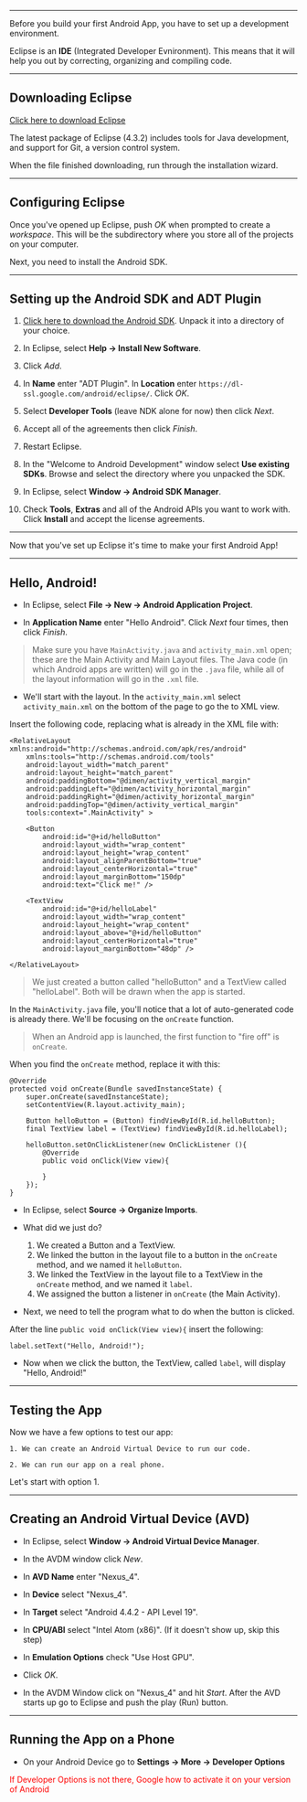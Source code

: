 ***

Before you build your first Android App, you have to set up a development environment.

Eclipse is an **IDE** (Integrated Developer Evnironment). This means that it will help you out by correcting, organizing and compiling code.

***

## Downloading Eclipse


[Click here to download Eclipse](http://eclipse.org/downloads/packages/eclipse-standard-432/keplersr2)

The latest package of Eclipse (4.3.2) includes tools for Java development, and support for Git, a version control system.

When the file finished downloading, run through the installation wizard.

***

## Configuring Eclipse


Once you've opened up Eclipse, push *OK* when prompted to create a *workspace*. This will be the subdirectory where you store all of the projects on your computer.

Next, you need to install the Android SDK.

***

## Setting up the Android SDK and ADT Plugin

1. [Click here to download the Android SDK](http://developer.android.com/sdk/index.html).  Unpack it into a directory of your choice.

2. In Eclipse, select **Help -> Install New Software**.

3. Click *Add*.

4. In **Name** enter "ADT Plugin".  In **Location** enter `https://dl-ssl.google.com/android/eclipse/`. Click *OK*.

5. Select **Developer Tools** (leave NDK alone for now) then click *Next*.

6. Accept all of the agreements then click *Finish*.

7. Restart Eclipse.

8. In the "Welcome to Android Development" window select **Use existing SDKs**. Browse and select the directory where you unpacked the SDK.

9. In Eclipse, select **Window -> Android SDK Manager**.

10. Check **Tools**, **Extras** and all of the Android APIs you want to work with. Click **Install** and accept the license agreements.

***

Now that you've set up Eclipse it's time to make your first Android App!

***

## Hello, Android!

* In Eclipse, select **File -> New -> Android Application Project**.

* In **Application Name** enter "Hello Android". Click *Next* four times, then click *Finish*.

> Make sure you have `MainActivity.java` and `activity_main.xml` open; these are the Main Activity and Main Layout files.
> The Java code (in which Android apps are written) will go in the `.java` file, while all of the layout information will go in the `.xml` file.

* We'll start with the layout. In the `activity_main.xml` select `activity_main.xml` on the bottom of the page to go the to XML view.

Insert the following code, replacing what is already in the XML file with:
	

	<RelativeLayout xmlns:android="http://schemas.android.com/apk/res/android"
	    xmlns:tools="http://schemas.android.com/tools"
	    android:layout_width="match_parent"
	    android:layout_height="match_parent"
	    android:paddingBottom="@dimen/activity_vertical_margin"
	    android:paddingLeft="@dimen/activity_horizontal_margin"
	    android:paddingRight="@dimen/activity_horizontal_margin"
	    android:paddingTop="@dimen/activity_vertical_margin"
	    tools:context=".MainActivity" >

	    <Button
	        android:id="@+id/helloButton"
	        android:layout_width="wrap_content"
	        android:layout_height="wrap_content"
	        android:layout_alignParentBottom="true"
	        android:layout_centerHorizontal="true"
	        android:layout_marginBottom="150dp"
	        android:text="Click me!" />

	    <TextView
	        android:id="@+id/helloLabel"
	        android:layout_width="wrap_content"
	        android:layout_height="wrap_content"
	        android:layout_above="@+id/helloButton"
	        android:layout_centerHorizontal="true"
	        android:layout_marginBottom="48dp" />

	</RelativeLayout>
    

> We just created a button called "helloButton" and a TextView called "helloLabel". Both will be drawn when the app is started.

In the `MainActivity.java` file, you'll notice that a lot of auto-generated code is already there. We'll be focusing on the `onCreate` function. 

> When an Android app is launched, the first function to "fire off" is `onCreate`. 

When you find the `onCreate` method, replace it with this:

	@Override
	protected void onCreate(Bundle savedInstanceState) {
	    super.onCreate(savedInstanceState);
	    setContentView(R.layout.activity_main);

	    Button helloButton = (Button) findViewById(R.id.helloButton);
	    final TextView label = (TextView) findViewById(R.id.helloLabel);
	    
	    helloButton.setOnClickListener(new OnClickListener (){
			@Override
			public void onClick(View view){

			}
		});
	}

* In Eclipse, select **Source -> Organize Imports**.
    
* What did we just do? 

	1. We created a Button and a TextView.
	2. We linked the button in the layout file to a button in the `onCreate` method, and we named it `helloButton`.
	3. We linked the TextView in the layout file to a TextView in the `onCreate` method, and we named it `label`.
	4. We assigned the button a listener in `onCreate` (the Main Activity).

* Next, we need to tell the program what to do when the button is clicked.

After the line `public void onClick(View view){` insert the following:

	label.setText("Hello, Android!");

* Now when we click the button, the TextView, called `label`, will display "Hello, Android!"

***

## Testing the App

Now we have a few options to test our app:

	1. We can create an Android Virtual Device to run our code.

	2. We can run our app on a real phone.

Let's start with option 1.

***

## Creating an Android Virtual Device (AVD)

* In Eclipse, select **Window -> Android Virtual Device Manager**.

* In the AVDM window click *New*.

* In **AVD Name** enter "Nexus_4".

* In **Device** select "Nexus_4".

* In **Target** select "Android 4.4.2 - API Level 19".

* In **CPU/ABI** select "Intel Atom (x86)". (If it doesn't show up, skip this step)

* In **Emulation Options** check "Use Host GPU".

* Click *OK*.

* In the AVDM Window click on "Nexus_4" and hit *Start*. After the AVD starts up go to Eclipse and push the play (Run) button.

***

## Running the App on a Phone

* On your Android Device go to **Settings -> More -> Developer Options**

<html>
<p style="color:red"> If Developer Options is not there, Google how to activate it on your version of Android </p>
</html>